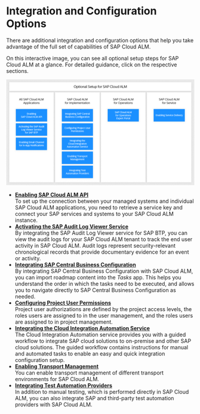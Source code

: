 <!-- loioa4ea6faaf3bb44679325f4a008945dba -->

# Integration and Configuration Options

There are additional integration and configuration options that help you take advantage of the full set of capabilities of SAP Cloud ALM.



On this interactive image, you can see all optional setup steps for SAP Cloud ALM at a glance. For detailed guidance, click on the respective sections.



![Optional Setup Steps for SAP Cloud ALM](images/Image_Map_Integration_and_Configuration_Options_c84c1e9.png)

-   **[Enabling SAP Cloud ALM API](enabling-sap-cloud-alm-api-704b5dc.md "To set up the connection between your managed
			systems and individual SAP Cloud ALM applications, you need to retrieve a service key
			and connect your SAP services and systems to your SAP Cloud ALM instance.")**  
To set up the connection between your managed systems and individual SAP Cloud ALM applications, you need to retrieve a service key and connect your SAP services and systems to your SAP Cloud ALM instance.
-   **[Activating the SAP Audit Log Viewer Service](activating-the-sap-audit-log-viewer-service-59fd2a4.md "By integrating the SAP Audit Log Viewer service for SAP BTP, you can view
		the audit logs for your SAP Cloud ALM tenant to track the end user activity in SAP Cloud
		ALM. Audit logs represent security-relevant chronological records that provide documentary
		evidence for an event or activity.")**  
By integrating the SAP Audit Log Viewer service for SAP BTP, you can view the audit logs for your SAP Cloud ALM tenant to track the end user activity in SAP Cloud ALM. Audit logs represent security-relevant chronological records that provide documentary evidence for an event or activity.
-   **[Integrating SAP Central Business Configuration](integrating-sap-central-business-configuration-e21f915.md "By integrating SAP Central Business Configuration with SAP Cloud ALM, you can import
		roadmap content into the Tasks app. This helps you understand the
		order in which the tasks need to be executed, and allows you to navigate directly to SAP
		Central Business Configuration as needed.")**  
By integrating SAP Central Business Configuration with SAP Cloud ALM, you can import roadmap content into the *Tasks* app. This helps you understand the order in which the tasks need to be executed, and allows you to navigate directly to SAP Central Business Configuration as needed.
-   **[Configuring Project User Permissions](configuring-project-user-permissions-a2c0029.md "Project user authorizations are defined by the project access levels, the roles users
		are assigned to in the user management, and the roles users are assigned to in project
		management.")**  
Project user authorizations are defined by the project access levels, the roles users are assigned to in the user management, and the roles users are assigned to in project management.
-   **[Integrating the Cloud Integration Automation Service](integrating-the-cloud-integration-automation-service-eafcc2f.md "The Cloud Integration Automation service provides you with a guided
		workflow to integrate SAP cloud solutions to on-premise and other SAP cloud solutions. The
		guided workflow contains instructions for manual and automated tasks to enable an easy and
		quick integration configuration setup.")**  
The Cloud Integration Automation service provides you with a guided workflow to integrate SAP cloud solutions to on-premise and other SAP cloud solutions. The guided workflow contains instructions for manual and automated tasks to enable an easy and quick integration configuration setup.
-   **[Enabling Transport Management](enabling-transport-management-4b74b16.md "You can enable transport management of different transport environments for SAP Cloud
		ALM. ")**  
You can enable transport management of different transport environments for SAP Cloud ALM.
-   **[Integrating Test Automation Providers](integrating-test-automation-providers-82b04bb.md "In addition to manual testing, which is performed directly in SAP Cloud ALM, you can
		also integrate SAP and third-party test automation providers with SAP Cloud ALM.")**  
In addition to manual testing, which is performed directly in SAP Cloud ALM, you can also integrate SAP and third-party test automation providers with SAP Cloud ALM.

